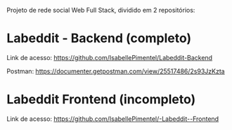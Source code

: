 
Projeto de rede social Web Full Stack, dividido em 2 repositórios:


# Labeddit - Backend  (completo)

Link de acesso:
https://github.com/IsabellePimentel/Labeddit-Backend

Postman: 
https://documenter.getpostman.com/view/25517486/2s93JzKzta


# Labeddit Frontend (incompleto)

Link de acesso:
https://github.com/IsabellePimentel/-Labeddit--Frontend


